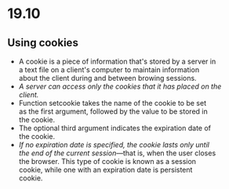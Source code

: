 
# 19.10
## Using cookies

<ul>
  <li>A cookie is a piece of information that's stored by a server in
    </br>a text file on a client's computer to maintain information
    </br>about the client during and between browing sessions.</li>
  <li><i>A server can access only the cookies that it has placed on the
  </br>client.</i></li>
  <li>Function setcookie takes the name of the cookie to be set
    </br>as the first argument, followed by the value to be stored in
    </br>the cookie.</li>
  <li>The optional third argument indicates the expiration date of
    </br>the cookie.</li>
  <li><i>If no expiration date is specified, the cookie lasts only until
    </br>the end of the current session&#8212;</i>that is, when the user closes
    </br>the browser. This type of cookie is known as a session
    </br>cookie, while one with an expiration date is persistent
    </br>cookie.</li>
</ul>


